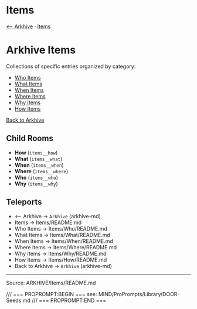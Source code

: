 # Items

[⟵ Arkhive](../Arkhive.md) · [Items](README.md)

# Arkhive Items

Collections of specific entries organized by category:

- [Who Items](Who/README.md)
- [What Items](What/README.md)
- [When Items](When/README.md)
- [Where Items](Where/README.md)
- [Why Items](Why/README.md)
- [How Items](How/README.md)

[Back to Arkhive](../Arkhive.md)

## Child Rooms
- **How** (`items__how`)
- **What** (`items__what`)
- **When** (`items__when`)
- **Where** (`items__where`)
- **Who** (`items__who`)
- **Why** (`items__why`)

## Teleports
- ⟵ Arkhive → `Arkhive` (arkhive-md)
- Items → Items/README.md
- Who Items → Items/Who/README.md
- What Items → Items/What/README.md
- When Items → Items/When/README.md
- Where Items → Items/Where/README.md
- Why Items → Items/Why/README.md
- How Items → Items/How/README.md
- Back to Arkhive → `Arkhive` (arkhive-md)

---
Source: ARKHIVE/Items/README.md

/// === PROPROMPT:BEGIN ===
see: MIND/ProPrompts/Library/DOOR-Seeds.md
/// === PROPROMPT:END ===

